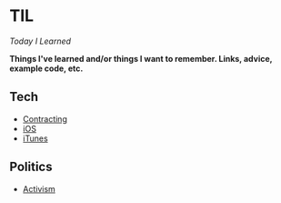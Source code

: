 # TIL 

*Today I Learned*

**Things I've learned and/or things I want to remember. Links, advice, example code, etc.**

## Tech
- [Contracting](/contracting)
- [iOS](/ios)
- [iTunes](/itunes)

## Politics
- [Activism](/activism)
